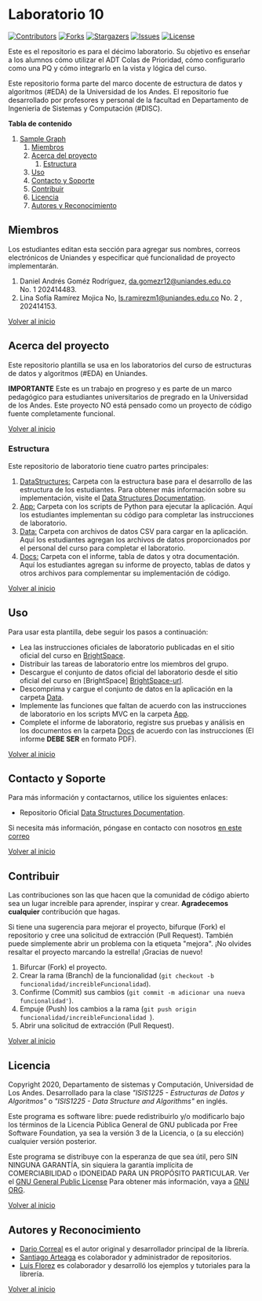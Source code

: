 # Laboratorio 10

[![Contributors][laboratorio-10-contributors-shield]][laboratorio-10-contributors-url]
[![Forks][laboratorio-10-forks-shield]][laboratorio-10-forks-url]
[![Stargazers][laboratorio-10-stars-shield]][laboratorio-10-stars-url]
[![Issues][laboratorio-10-issues-shield]][laboratorio-10-issues-url]
[![License][laboratorio-10-license-shield]][laboratorio-10-license-url]

Este es el repositorio es para el décimo laboratorio. Su objetivo es enseñar a los alumnos cómo utilizar el ADT Colas de Prioridad, cómo configurarlo como una PQ y cómo integrarlo en la vista y lógica del curso.

Este repositorio forma parte del marco docente de estructura de datos y algoritmos (#EDA) de la Universidad de los Andes. El repositorio fue desarrollado por profesores y personal de la facultad en Departamento de Ingenieria de Sistemas y Computación (#DISC).

**Tabla de contenido**

1. [Sample Graph](#laboratorio-10)
   1. [Miembros](#Miembros)
   1. [Acerca del proyecto](#Acerca-del-proyecto)
      1. [Estructura](#Estructura)
   1. [Uso](#Uso)
   1. [Contacto y Soporte](#Contacto-y-Soporte)
   1. [Contribuir](#Contribuir)
   1. [Licencia](#Licencia)
   1. [Autores y Reconocimiento](#Autores-y-Reconocimiento)

## Miembros

Los estudiantes editan esta sección para agregar sus nombres, correos electrónicos de Uniandes y especificar qué funcionalidad de proyecto implementarán.

1. Daniel Andrés Goméz Rodríguez, da.gomezr12@uniandes.edu.co No. 1 202414483.
2.  Lina Sofía Ramírez Mojica No, ls.ramirezm1@uniandes.edu.co No. 2 , 202414153.

[Volver al inicio](#laboratorio-10)

## Acerca del proyecto

Este repositorio plantilla se usa en los laboratorios del curso de estructuras de datos y algoritmos (#EDA) en Uniandes.

**IMPORTANTE** Este es un trabajo en progreso y es parte de un marco pedagógico para estudiantes universitarios de pregrado en la Universidad de los Andes. Este proyecto NO está pensado como un proyecto de código fuente completamente funcional.

[Volver al inicio](#laboratorio-10)

### Estructura

Este repositorio de laboratorio tiene cuatro partes principales:

1. [DataStructures:](./DataStructures) Carpeta con la estructura base para el desarrollo de las estructura de los estudiantes. Para obtener más información sobre su implementación, visite el [Data Structures Documentation][data-struc-url].
1. [App:](./App) Carpeta con los scripts de Python para ejecutar la aplicación. Aquí los estudiantes implementan su código para completar las instrucciones de laboratorio.
1. [Data:](./Data) Carpeta con archivos de datos CSV para cargar en la aplicación. Aquí los estudiantes agregan los archivos de datos proporcionados por el personal del curso para completar el laboratorio.
1. [Docs:](./Docs) Carpeta con el informe, tabla de datos y otra documentación. Aquí los estudiantes agregan su informe de proyecto, tablas de datos y otros archivos para complementar su implementación de código.

[Volver al inicio](#laboratorio-10)

## Uso

Para usar esta plantilla, debe seguir los pasos a continuación:

- Lea las instrucciones oficiales de laboratorio publicadas en el sitio oficial del curso en [BrightSpace][BrightSpace-url].
- Distribuir las tareas de laboratorio entre los miembros del grupo.
- Descargue el conjunto de datos oficial del laboratorio desde el sitio oficial del curso en [BrightSpace] [BrightSpace-url].
- Descomprima y cargue el conjunto de datos en la aplicación en la carpeta [Data](./Data).
- Implemente las funciones que faltan de acuerdo con las instrucciones de laboratorio en los scripts MVC en la carpeta [App](./App).
- Complete el informe de laboratorio, registre sus pruebas y análisis en los documentos en la carpeta [Docs](./Docs) de acuerdo con las instrucciones (El informe **DEBE SER** en formato PDF).

[Volver al inicio](#laboratorio-10)

## Contacto y Soporte

Para más información y contactarnos, utilice los siguientes enlaces:

- Repositorio Oficial [Data Structures Documentation][data-struc-url].

Si necesita más información, póngase en contacto con nosotros [en este correo](mailto:isis1225@uniandes.edu.co)

[Volver al inicio](#laboratorio-10)

## Contribuir

Las contribuciones son las que hacen que la comunidad de código abierto sea un lugar increíble para aprender, inspirar y crear. **Agradecemos cualquier** contribución que hagas.

Si tiene una sugerencia para mejorar el proyecto, bifurque (Fork) el repositorio y cree una solicitud de extracción (Pull Request). También puede simplemente abrir un problema con la etiqueta "mejora".
¡No olvides resaltar el proyecto marcando la estrella! ¡Gracias de nuevo!

1. Bifurcar (Fork) el proyecto.
2. Crear la rama (Branch) de la funcionalidad (`git checkout -b funcionalidad/increibleFuncionalidad`).
3. Confirme (Commit) sus cambios (`git commit -m adicionar una nueva funcionalidad'`).
4. Empuje (Push) los cambios a la rama (`git push origin funcionalidad/increibleFuncionalidad `).
5. Abrir una solicitud de extracción (Pull Request).

[Volver al inicio](#laboratorio-10)

## Licencia

Copyright 2020, Departamento de sistemas y Computación, Universidad de Los Andes.
Desarrollado para la clase _"ISIS1225 - Estructuras de Datos y Algoritmos"_ o _"ISIS1225 - Data Structure and Algorithms"_ en inglés.

Este programa es software libre: puede redistribuirlo y/o modificarlo bajo los términos de la Licencia Pública General de GNU publicada por Free Software Foundation, ya sea la versión 3 de la Licencia, o (a su elección) cualquier versión posterior.

Este programa se distribuye con la esperanza de que sea útil, pero SIN NINGUNA GARANTÍA, sin siquiera la garantía implícita de COMERCIABILIDAD o IDONEIDAD PARA UN PROPÓSITO PARTICULAR. Ver el [GNU General Public License](LICENSE) Para obtener más información, vaya a [GNU ORG][gnu-url].

[Volver al inicio](#laboratorio-10)

<!-- ACKNOWLEDGMENTS -->

## Autores y Reconocimiento

- [Dario Correal][dariocorreal-url] es el autor original y desarrollador principal de la librería.
- [Santiago Arteaga][phillipus85-url] es colaborador y administrador de repositorios.
- [Luis Florez][le99-url] es colaborador y desarrolló los ejemplos y tutoriales para la librería.

[Volver al inicio](#laboratorio-10)

[data-struc-url]: https://isis1225devs.github.io/ISIS1225-Structure-Documentation/
[uniandes-url]: https://cursos.virtual.uniandes.edu.co/isis1225/
[organization-url]: https://github.com/ISIS1225DEVS/
[disclib-url]: https://github.com/ISIS1225DEVS/ISIS1225-Lib
[demo-url]: https://github.com/ISIS1225DEVS/ISIS1225-Examples
[bugs-url]: https://github.com/ISIS1225DEVS/ISIS1225-Lib/issues
[issues-url]: https://github.com/ISIS1225DEVS/ISIS1225-Lib/issues
[gnu-url]: http://www.gnu.org/licenses/
[dariocorreal-url]: https://github.com/dariocorreal
[phillipus85-url]: https://github.com/phillipus85
[le99-url]: https://github.com/le99
[lindsayPinto-url]: https://github.com/LindsayPinto
[laboratorio-10-contributors-shield]: https://img.shields.io/github/contributors/ISIS1225DEVS/ISIS1225-laboratorio-10.svg?style=for-the-badge
[laboratorio-10-contributors-url]: https://github.com/ISIS1225DEVS/ISIS1225-laboratorio-10/graphs/contributors
[laboratorio-10-forks-shield]: https://img.shields.io/github/forks/ISIS1225DEVS/ISIS1225-laboratorio-10.svg?style=for-the-badge
[laboratorio-10-forks-url]: https://github.com/ISIS1225DEVS/ISIS1225-laboratorio-10/network/members
[laboratorio-10-stars-shield]: https://img.shields.io/github/stars/ISIS1225DEVS/ISIS1225-laboratorio-10.svg?style=for-the-badge
[laboratorio-10-stars-url]: https://github.com/ISIS1225DEVS/ISIS1225-laboratorio-10/stargazers
[laboratorio-10-issues-shield]: https://img.shields.io/github/issues/ISIS1225DEVS/ISIS1225-laboratorio-10.svg?style=for-the-badge
[laboratorio-10-issues-url]: https://github.com/ISIS1225DEVS/ISIS1225-laboratorio-10/issues
[laboratorio-10-license-shield]: https://img.shields.io/badge/License-GPLv3-blue.svg?style=for-the-badge
[laboratorio-10-license-url]: https://github.com/ISIS1225DEVS/ISIS1225-laboratorio-10/blob/master/LICENSE
[laboratorio-10-bugs-url]: https://github.com/ISIS1225DEVS/ISIS1225-laboratorio-10/issues
[laboratorio-10-issues-url]: https://github.com/ISIS1225DEVS/ISIS1225-laboratorio-10/issues
[contributors-shield]: https://img.shields.io/github/contributors/ISIS1225DEVS/ISIS1225-Lib.svg?style=for-the-badge
[BrightSpace-url]: https://bloqueneon.uniandes.edu.co/d2l/home
